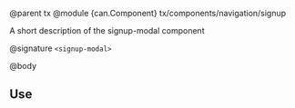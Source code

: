 @parent tx
@module {can.Component} tx/components/navigation/signup <signup-modal>

A short description of the signup-modal component

@signature `<signup-modal>`

@body

## Use

